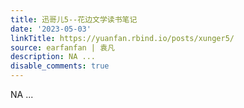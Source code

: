 ```yaml
---
title: 迅哥儿5--花边文学读书笔记
date: '2023-05-03'
linkTitle: https://yuanfan.rbind.io/posts/xunger5/
source: earfanfan | 袁凡
description: NA ...
disable_comments: true
---
```

NA ...
